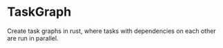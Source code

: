 TaskGraph
=========

Create task graphs in rust, where tasks with dependencies on each other are run in parallel.
